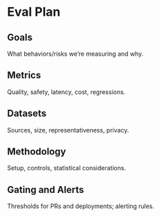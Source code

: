 # Eval Plan

## Goals
What behaviors/risks we’re measuring and why.

## Metrics
Quality, safety, latency, cost, regressions.

## Datasets
Sources, size, representativeness, privacy.

## Methodology
Setup, controls, statistical considerations.

## Gating and Alerts
Thresholds for PRs and deployments; alerting rules.
